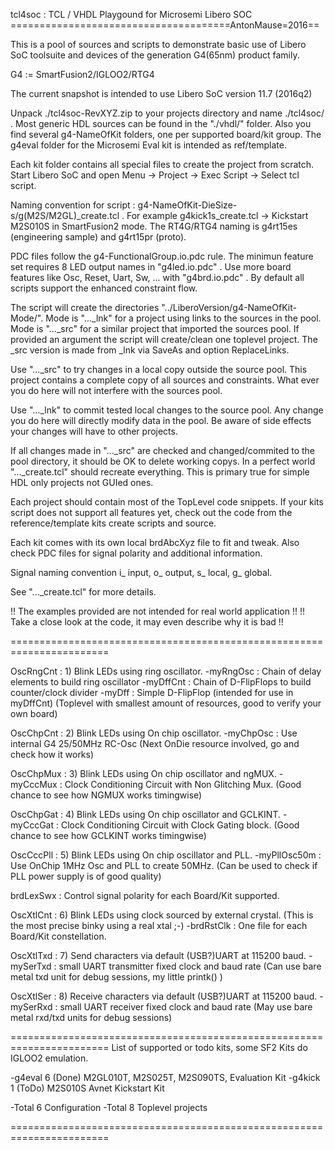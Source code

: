 
tcl4soc : TCL / VHDL Playgound for Microsemi Libero SOC
======================================AntonMause=2016==

This is a pool of sources and scripts to demonstrate basic use of Libero SoC 
toolsuite and devices of the generation G4(65nm) product family.

G4 := SmartFusion2/IGLOO2/RTG4

The current snapshot is intended to use Libero SoC version 11.7 (2016q2)

Unpack ./tcl4soc-RevXYZ.zip to your projects directory and name ./tcl4soc/ .
Most generic HDL sources can be found in the "./vhdl/" folder.
Also you find several g4-NameOfKit folders, one per supported board/kit group.
The g4eval folder for the Microsemi Eval kit is intended as ref/template.

Each kit folder contains all special files to create the project from scratch.
Start Libero SoC and open Menu -> Project -> Exec Script -> Select tcl script.

Naming convention for script : g4-NameOfKit-DieSize-s/g(M2S/M2GL)_create.tcl .
For example g4kick1s_create.tcl -> Kickstart M2S010S in SmartFusion2 mode.
The RT4G/RTG4 naming is g4rt15es (engineering sample) and g4rt15pr (proto).

PDC files follow the g4-FunctionalGroup.io.pdc rule.
The minimun feature set requires 8 LED output names in "g4led.io.pdc" .
Use more board features like Osc, Reset, Uart, Sw, ... with "g4brd.io.pdc" .
By default all scripts support the enhanced constraint flow.

The script will create the directories "../LiberoVersion/g4-NameOfKit-Mode/".
Mode is "..._lnk" for a project using links to the sources in the pool.
Mode is "..._src" for a similar project that imported the sources pool.
If provided an argument the script will create/clean one toplevel project.
The _src version is made from _lnk via SaveAs and option ReplaceLinks.

Use "..._src" to try changes in a local copy outside the source pool.
This project contains a complete copy of all sources and constraints.
What ever you do here will not interfere with the sources pool.

Use "..._lnk" to commit tested local changes to the source pool.
Any change you do here will directly modify data in the pool.
Be aware of side effects your changes will have to other projects.

If all changes made in "..._src" are checked and changed/commited
to the pool directory, it should be OK to delete working copys.
In a perfect world "..._create.tcl" should recreate everything.
This is primary true for simple HDL only projects not GUIed ones.

Each project should contain most of the TopLevel code snippets.
If your kits script does not support all features yet, check out the 
code from the reference/template kits create scripts and source.

Each kit comes with its own local brdAbcXyz file to fit and tweak.
Also check PDC files for signal polarity and additional information.

Signal naming convention i_ input, o_ output, s_ local, g_ global.

See "..._create.tcl" for more details.

!! The examples provided are not intended for real world application !!
!! Take a close look at the code, it may even describe why it is bad !!

=======================================================================

OscRngCnt : 1) Blink LEDs using ring oscillator.
-myRngOsc : Chain of delay elements to build ring oscillator
-myDffCnt : Chain of D-FlipFlops to build counter/clock divider
-myDff    : Simple D-FlipFlop (intended for use in myDffCnt)
(Toplevel with smallest amount of resources, good to verify your own board)

OscChpCnt : 2) Blink LEDs using On chip oscillator.
-myChpOsc : Use internal G4 25/50MHz RC-Osc
(Next OnDie resource involved, go and check how it works)

OscChpMux : 3) Blink LEDs using On chip oscillator and ngMUX.
-myCccMux : Clock Conditioning Circuit with Non Glitching Mux.
(Good chance to see how NGMUX works timingwise)

OscChpGat : 4) Blink LEDs using On chip oscillator and GCLKINT.
-myCccGat : Clock Conditioning Circuit with Clock Gating block.
(Good chance to see how GCLKINT works timingwise)

OscCccPll : 5) Blink LEDs using On chip oscillator and PLL.
-myPllOsc50m : Use OnChip 1MHz Osc and PLL to create 50MHz.
(Can be used to check if PLL power supply is of good quality)

brdLexSwx :  Control signal polarity for each Board/Kit supported.

OscXtlCnt : 6) Blink LEDs using clock sourced by external crystal.
(This is the most precise binky using a real xtal ;-)
-brdRstClk : One file for each Board/Kit constellation.

OscXtlTxd : 7) Send characters via default (USB?)UART at 115200 baud.
-mySerTxd : small UART transmitter fixed clock and baud rate
(Can use bare metal txd unit for debug sessions, my little printk() )

OscXtlSer : 8) Receive characters via default (USB?)UART at 115200 baud.
-mySerRxd : small UART receiver fixed clock and baud rate
(May use bare metal rxd/txd units for debug sessions)

=======================================================================
List of supported or todo kits, some SF2 Kits do IGLOO2 emulation.

-g4eval   6 (Done) M2GL010T, M2S025T, M2S090TS, Evaluation Kit
-g4kick   1 (ToDo) M2S010S Avnet Kickstart Kit

-Total    6 Configuration
-Total    8 Toplevel projects

=======================================================================
